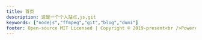 ```yaml
---
title: 首页
description: 这是一个个人站点,js,git
keywords: ["nodejs","ffmpeg","git","blog","dumi"]
footer: Open-source MIT Licensed | Copyright © 2019-present<br />Powered by self
---
```


<code src="./index.jsx" inline > </code>